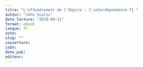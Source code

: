 ```yaml
---
titre: "L'effondrement de l'Empire : l'interdépendance T1 "
auteur: "John Scalzi"
date_lecture: "2019-09-11"
format: ebook
langue: fr
note:
slug: ""
couverture: 
isbn: 
date_pub: 
editeur: 
---
```


